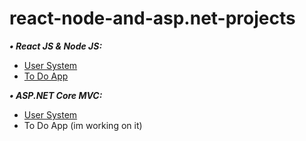 # react-node-and-asp.net-projects

***• React JS & Node JS:***  
- [User System](https://github.com/Hani-ALHamad/react-node-user-system)
- [To Do App](https://github.com/Hani-ALHamad/react-node-to-do-app)

***• ASP.NET Core MVC:***  
- [User System](https://github.com/Hani-ALHamad/asp.net-core-user-system)
- To Do App (im working on it)

